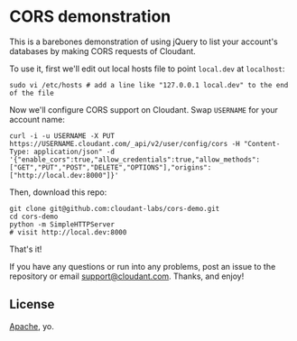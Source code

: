 # CORS demonstration

This is a barebones demonstration of using jQuery to list your account's databases by making CORS requests of Cloudant.

To use it, first we'll edit out local hosts file to point `local.dev` at `localhost`:

    sudo vi /etc/hosts # add a line like "127.0.0.1 local.dev" to the end of the file

Now we'll configure CORS support on Cloudant. Swap `USERNAME` for your account name:

    curl -i -u USERNAME -X PUT https://USERNAME.cloudant.com/_api/v2/user/config/cors -H "Content-Type: application/json" -d '{"enable_cors":true,"allow_credentials":true,"allow_methods":["GET","PUT","POST","DELETE","OPTIONS"],"origins":["http://local.dev:8000"]}'

Then, download this repo:

    git clone git@github.com:cloudant-labs/cors-demo.git
    cd cors-demo
    python -m SimpleHTTPServer
    # visit http://local.dev:8000

That's it!

If you have any questions or run into any problems, post an issue to the repository or email <support@cloudant.com>. Thanks, and enjoy!

## License

[Apache](http://choosealicense.com/licenses/apache/), yo.
